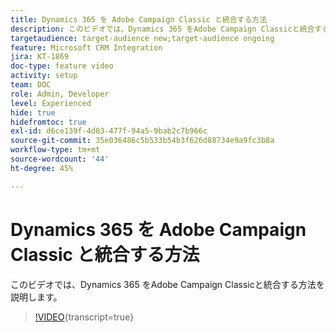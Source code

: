 ```yaml
---
title: Dynamics 365 を Adobe Campaign Classic と統合する方法
description: このビデオでは、Dynamics 365 をAdobe Campaign Classicと統合する方法を説明します。
targetaudience: target-audience new;target-audience ongoing
feature: Microsoft CRM Integration
jira: KT-1869
doc-type: feature video
activity: setup
team: DOC
role: Admin, Developer
level: Experienced
hide: true
hidefromtoc: true
exl-id: d6ce139f-4d03-477f-94a5-9bab2c7b966c
source-git-commit: 35e036486c5b533b54b3f626d88734e9a9fc3b8a
workflow-type: tm+mt
source-wordcount: '44'
ht-degree: 45%

---
```


# Dynamics 365 を Adobe Campaign Classic と統合する方法

このビデオでは、Dynamics 365 をAdobe Campaign Classicと統合する方法を説明します。

>[!VIDEO](https://video.tv.adobe.com/v/23837?quality=12&learn=on){transcript=true}
